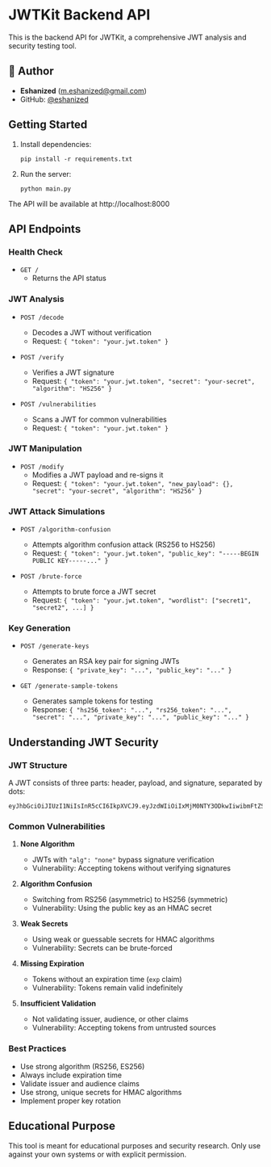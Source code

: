 # JWTKit Backend API

This is the backend API for JWTKit, a comprehensive JWT analysis and security testing tool.

## 👤 Author

- **Eshanized** (m.eshanized@gmail.com)
- GitHub: [@eshanized](https://github.com/eshanized)

## Getting Started

1. Install dependencies:
   ```
   pip install -r requirements.txt
   ```

2. Run the server:
   ```
   python main.py
   ```

The API will be available at http://localhost:8000

## API Endpoints

### Health Check
- `GET /`
  - Returns the API status

### JWT Analysis
- `POST /decode`
  - Decodes a JWT without verification
  - Request: `{ "token": "your.jwt.token" }`

- `POST /verify`
  - Verifies a JWT signature
  - Request: `{ "token": "your.jwt.token", "secret": "your-secret", "algorithm": "HS256" }`

- `POST /vulnerabilities`
  - Scans a JWT for common vulnerabilities
  - Request: `{ "token": "your.jwt.token" }`

### JWT Manipulation
- `POST /modify`
  - Modifies a JWT payload and re-signs it
  - Request: `{ "token": "your.jwt.token", "new_payload": {}, "secret": "your-secret", "algorithm": "HS256" }`

### JWT Attack Simulations
- `POST /algorithm-confusion`
  - Attempts algorithm confusion attack (RS256 to HS256)
  - Request: `{ "token": "your.jwt.token", "public_key": "-----BEGIN PUBLIC KEY-----..." }`

- `POST /brute-force`
  - Attempts to brute force a JWT secret
  - Request: `{ "token": "your.jwt.token", "wordlist": ["secret1", "secret2", ...] }`

### Key Generation
- `POST /generate-keys`
  - Generates an RSA key pair for signing JWTs
  - Response: `{ "private_key": "...", "public_key": "..." }`

- `GET /generate-sample-tokens`
  - Generates sample tokens for testing
  - Response: `{ "hs256_token": "...", "rs256_token": "...", "secret": "...", "private_key": "...", "public_key": "..." }`

## Understanding JWT Security

### JWT Structure
A JWT consists of three parts: header, payload, and signature, separated by dots:
```
eyJhbGciOiJIUzI1NiIsInR5cCI6IkpXVCJ9.eyJzdWIiOiIxMjM0NTY3ODkwIiwibmFtZSI6IkpvaG4gRG9lIiwiaWF0IjoxNTE2MjM5MDIyfQ.SflKxwRJSMeKKF2QT4fwpMeJf36POk6yJV_adQssw5c
```

### Common Vulnerabilities

1. **None Algorithm**
   - JWTs with `"alg": "none"` bypass signature verification
   - Vulnerability: Accepting tokens without verifying signatures

2. **Algorithm Confusion**
   - Switching from RS256 (asymmetric) to HS256 (symmetric)
   - Vulnerability: Using the public key as an HMAC secret

3. **Weak Secrets**
   - Using weak or guessable secrets for HMAC algorithms
   - Vulnerability: Secrets can be brute-forced

4. **Missing Expiration**
   - Tokens without an expiration time (`exp` claim)
   - Vulnerability: Tokens remain valid indefinitely

5. **Insufficient Validation**
   - Not validating issuer, audience, or other claims
   - Vulnerability: Accepting tokens from untrusted sources

### Best Practices
- Use strong algorithm (RS256, ES256)
- Always include expiration time
- Validate issuer and audience claims
- Use strong, unique secrets for HMAC algorithms
- Implement proper key rotation

## Educational Purpose
This tool is meant for educational purposes and security research. Only use against your own systems or with explicit permission.